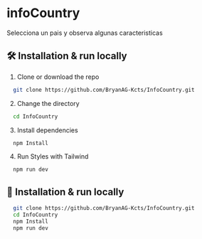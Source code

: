 # infoCountry

Selecciona un pais y observa algunas caracteristicas

## 🛠 Installation & run locally

1. Clone or download the repo

```bash
  git clone https://github.com/BryanAG-Kcts/InfoCountry.git
```

2. Change the directory

```bash
  cd InfoCountry
```

3. Install dependencies

```bash
  npm Install
```

4. Run Styles with Tailwind

```bash
  npm run dev
```

## 🚀 Installation & run locally

```bash
  git clone https://github.com/BryanAG-Kcts/InfoCountry.git
  cd InfoCountry
  npm Install
  npm run dev
```
